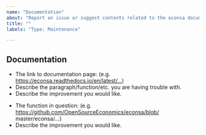 ```yaml
---
name: "Documentation"
about: "Report an issue or suggest contents related to the econsa documentation."
title: ""
labels: "Type: Maintenance"

---
```


## Documentation

<!-- If this is an issue with the current documentation:
(e.g. incomplete/inaccurate docstring, unclear explanation in any part of the
documentation) -->

- The link to documentation page: (e.g. https://econsa.readthedocs.io/en/latest/…)
- Describe the paragraph/function/etc. you are having trouble with.
- Describe the improvement you would like.

<!-- If this is an idea or a request for content: -->

- The function in question: (e.g. https://github.com/OpenSourceEconomics/econsa/blob/  master/econsa/…)
- Describe the improvement you would like.
